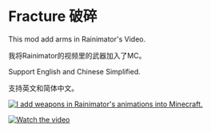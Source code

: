 # Fracture 破碎

This mod add arms in Rainimator's Video.

我将Rainimator的视频里的武器加入了MC。

Support English and Chinese Simplified.

支持英文和简体中文。

[![I add weapons in Rainimator's animations into Minecraft.](https://res.cloudinary.com/marcomontalbano/image/upload/v1631021859/video_to_markdown/images/youtube--_FBifpZwbRc-c05b58ac6eb4c4700831b2b3070cd403.jpg)](https://www.youtube.com/watch?v=_FBifpZwbRc "I add weapons in Rainimator's animations into Minecraft.")

[![Watch the video](https://raw.github.com/IAFEnvoy/Fracture/videoicon.png)](https://www.bilibili.com/video/BV1Av411P7Un)